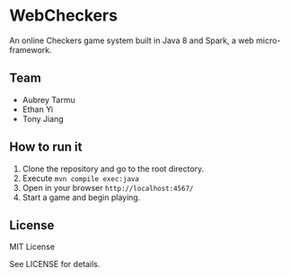 # WebCheckers

An online Checkers game system built in Java 8 and Spark,
a web micro-framework.


## Team

- Aubrey Tarmu
- Ethan Yi
- Tony Jiang

## How to run it

1. Clone the repository and go to the root directory.
2. Execute `mvn compile exec:java`
3. Open in your browser `http://localhost:4567/`
4. Start a game and begin playing.

## License

MIT License

See LICENSE for details.
